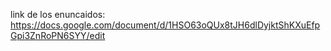 link de los enuncaidos:
https://docs.google.com/document/d/1HSO63oQUx8tJH6dlDyjktShKXuEfpGpi3ZnRoPN6SYY/edit